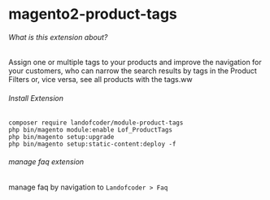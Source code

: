 # magento2-product-tags
###### What is this extension about?
Assign one or multiple tags to your products and improve the navigation for your customers, who can narrow the search results by tags in the Product Filters or, vice versa, see all products with the tags.ww

###### Install Extension
```
composer require landofcoder/module-product-tags
php bin/magento module:enable Lof_ProductTags
php bin/magento setup:upgrade
php bin/magento setup:static-content:deploy -f

```

###### manage faq extension
manage faq by navigation to ```Landofcoder > Faq```
